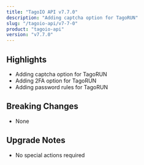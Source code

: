 ```yaml
---
title: "TagoIO API v7.7.0"
description: "Adding captcha option for TagoRUN"
slug: "/tagoio-api/v7-7-0"
product: "tagoio-api"
version: "v7.7.0"
---
```


## Highlights

- Adding captcha option for TagoRUN
- Adding 2FA option for TagoRUN
- Adding password rules for TagoRUN

## Breaking Changes

- None

## Upgrade Notes

- No special actions required
